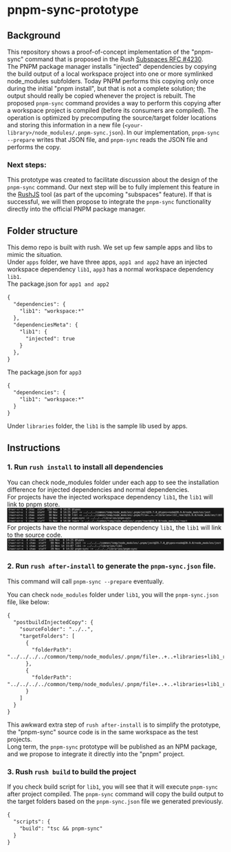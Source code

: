 # pnpm-sync-prototype

## Background

This repository shows a proof-of-concept implementation of the "pnpm-sync" command that is proposed in the Rush [Subspaces RFC #4230](https://github.com/microsoft/rushstack/issues/4230).<br>
The PNPM package manager installs "injected" dependencies by copying the build output of a local workspace project into one or more symlinked node_modules subfolders. Today PNPM performs this copying only once during the initial "pnpm install", but that is not a complete solution; the output should really be copied whenever the project is rebuilt. The proposed `pnpm-sync` command provides a way to perform this copying after a workspace project is compiled (before its consumers are compiled). The operation is optimized by precomputing the source/target folder locations and storing this information in a new file (`<your-library>/node_modules/.pnpm-sync.json`). In our implementation, `pnpm-sync --prepare` writes that JSON file, and `pnpm-sync` reads the JSON file and performs the copy.

### Next steps:

This prototype was created to facilitate discussion about the design of the `pnpm-sync` command.
Our next step will be to fully implement this feature in the [RushJS](https://rushjs.io) tool (as part of the upcoming "subspaces" feature).
If that is successful, we will then propose to integrate the `pnpm-sync` functionality directly into the official PNPM package manager.

## Folder structure

This demo repo is built with rush. We set up few sample apps and libs to mimic the situation.<br>
Under `apps` folder, we have three apps, `app1 and app2` have an injected workspace dependency `lib1`, `app3` has a normal workspace dependency `lib1`.<br>
The package.json for `app1 and app2`

```
{
  "dependencies": {
    "lib1": "workspace:*"
  },
  "dependenciesMeta": {
    "lib1": {
      "injected": true
    }
  },
}
```

The package.json for `app3`

```
{
  "dependencies": {
    "lib1": "workspace:*"
  }
}
```

Under `libraries` folder, the `lib1` is the sample lib used by apps.

## Instructions

### 1. Run `rush install` to install all dependencies

You can check node_modules folder under each app to see the installation difference for injected dependencies and normal dependencies.<br>
For projects have the injected workspace dependency `lib1`, the `lib1` will link to pnpm store.
![Alt text](image-1.png)
For projects have the normal workspace dependency `lib1`, the `lib1` will link to the source code.
![Alt text](image-2.png)

### 2. Run `rush after-install` to generate the `pnpm-sync.json` file.

This command will call `pnpm-sync --prepare` eventually.<br>

You can check `node_modules` folder under `lib1`, you will the `pnpm-sync.json` file, like below:

```
{
  "postbuildInjectedCopy": {
    "sourceFolder": "../..",
    "targetFolders": [
      {
        "folderPath": "../../../../common/temp/node_modules/.pnpm/file+..+..+libraries+lib1_react@16.0.0/node_modules/lib1"
      },
      {
        "folderPath": "../../../../common/temp/node_modules/.pnpm/file+..+..+libraries+lib1_react@16.9.0/node_modules/lib1"
      }
    ]
  }
}
```

This awkward extra step of `rush after-install` is to simplify the prototype, the "pnpm-sync" source code is in the same workspace as the test projects.<br>
Long term, the `pnpm-sync` prototype will be published as an NPM package, and we propose to integrate it directly into the "pnpm" project.

### 3. Rush `rush build` to build the project

If you check build script for `lib1`, you will see that it will execute `pnpm-sync` after project compiled. The `pnpm-sync` command will copy the build output to the target folders based on the `pnpm-sync.json` file we generated previously.

```
{
  "scripts": {
    "build": "tsc && pnpm-sync"
  }
}
```
